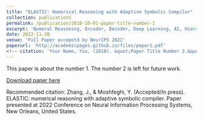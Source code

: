 ```yaml
---
title: "ELASTIC: Numerical Reasoning with Adaptive Symbolic Compiler"
collection: publications
permalink: /publication/2010-10-01-paper-title-number-1
excerpt: 'Numeral Reasoning, Encoder, Decoder, Deep Learning, AI, Hierarchical Decoder, Mathematical Symbols'
date: 2022-11-28
venue: 'Full Paper accepetd by NeurIPS 2022'
paperurl: 'http://academicpages.github.io/files/paper1.pdf'
<!-- citation: 'Your Name, You. (2010). &quot;Paper Title Number 2.&quot; <i>Journal 1</i>. 1(2).' -->
---
```

This paper is about the number 1. The number 2 is left for future work.

[Download paper here](https://openreview.net/forum?id=gd7ZI0X7Q-h)

Recommended citation: Zhang, J., & Moshfeghi, Y. (Accepted/In press). ELASTIC: numerical reasoning with adaptive symbolic compiler. Paper presented at 2022 Conference on Neural Information Processing Systems, New Orleans, United States.